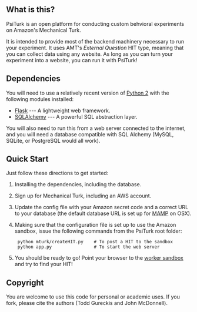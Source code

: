 
What is this?
------------

PsiTurk is an open platform for conducting custom behvioral experiments on
Amazon's Mechanical Turk. 

It is intended to provide most of the backend machinery necessary to run your
experiment. It uses AMT's _External Question_ HIT type, meaning that you can
collect data using any website. As long as you can turn your experiment into a
website, you can run it with PsiTurk!

Dependencies
------------

You will need to use a relatively recent version of [Python
2](http://python.org) with the following modules installed:

 * [Flask](http://flask.pocoo.org/) --- A lightweight web framework.
 * [SQLAlchemy](http://www.sqlalchemy.org/) --- A powerful SQL abstraction layer.

You will also need to run this from a web server connected to the internet, and
you will need a database compatible with SQL Alchemy (MySQL, SQLite, or
PostgreSQL would all work).

Quick Start
-----------

Just follow these directions to get started:

1. Installing the dependencies, including the database. 
2. Sign up for Mechanical Turk, including an AWS account.
3. Update the config file with your Amazon secret code and a correct URL to your
  database (the default database URL is set up for [MAMP](http://mamp.info) on
  OSX). 
4. Making sure that the configuration file is set up to use the Amazon sandbox,
  issue the following commands from the PsiTurk root folder:

        python mturk/createHIT.py    # To post a HIT to the sandbox
        python app.py                # To start the web server

5. You should be ready to go! Point your browser to the [worker
  sandbox](https://workersandbox.mturk.com) and try to find your HIT!

Copyright
---------
You are welcome to use this code for personal or academic uses. If you fork,
please cite the authors (Todd Gureckis and John McDonnell).




